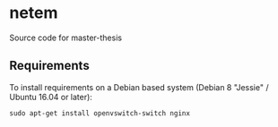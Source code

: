 # netem
Source code for master-thesis

## Requirements

To install requirements on a Debian based system (Debian 8 "Jessie" / Ubuntu 16.04 or later):

```
sudo apt-get install openvswitch-switch nginx
```
